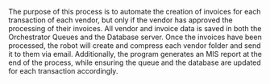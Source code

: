 The purpose of this process is to automate the creation of invoices for each transaction of each vendor, but only if the vendor has approved the processing of their invoices. All vendor and invoice data is saved in both the Orchestrator Queues and the Database server. Once the invoices have been processed, the robot will create and compress each vendor folder and send it to them via email. Additionally, the program generates an MIS report at the end of the process, while ensuring the queue and the database are updated for each transaction accordingly.
